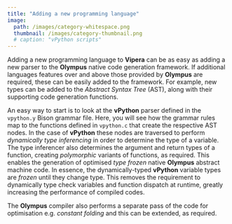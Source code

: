 ```yaml
---
title: "Adding a new programming language"
image: 
  path: /images/category-whitespace.png
  thumbnail: /images/category-thumbnail.png
  # caption: "vPython scripts"
---
```


Adding a new programming language to **Vipera** can be as easy as adding a new parser to the **Olympus** native code generation framework. If additional languages features over and above those provided by **Olympus** are required, these can be easily added to the framework. For example, new types can be added to the _Abstract Syntax Tree_ (AST), along with their supporting code generation functions. 

An easy way to start is to look at the **vPython** parser defined in the `vpython.y` Bison grammar file. Here, you will see how the grammar rules map to the functions defined in `vpython.c` that create the respective AST nodes. In the case of **vPython** these nodes are traversed to perform _dynamically type inferencing_ in order to determine the type of a variable. The type inferencer also determines the argument and return types of a function, creating _polymorphic_ variants of functions, as required. This enables the generation of optimised _type frozen_ native **Olympus** abstract machine code. In essence, the dynamically-typed **vPython** variable types are _frozen_ until they change type. This removes the requirement to dynamically type check variables and function dispatch at runtime, greatly increasing the performance of compiled codes. 

The **Olympus** compiler also performs a separate pass of the code for optimisation e.g. _constant folding_ and this can be extended, as required.

